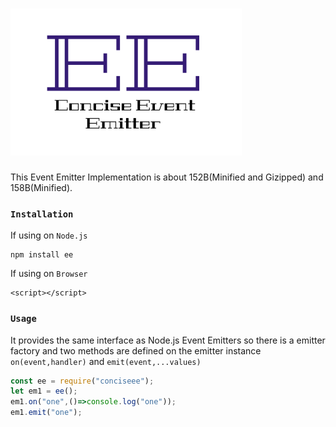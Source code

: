 # <img src="./ee.png" />
This Event Emitter Implementation is about 152B(Minified and Gizipped) and 158B(Minified).

### `Installation`
If using on `Node.js`
```
npm install ee
```
If using on `Browser`
```
<script></script>
```

### `Usage`
It provides the same interface as Node.js Event Emitters so there is a emitter factory and two methods are defined on the emitter instance `on(event,handler)` and `emit(event,...values)`

```javascript
const ee = require("conciseee");
let em1 = ee();
em1.on("one",()=>console.log("one"));
em1.emit("one");
```
